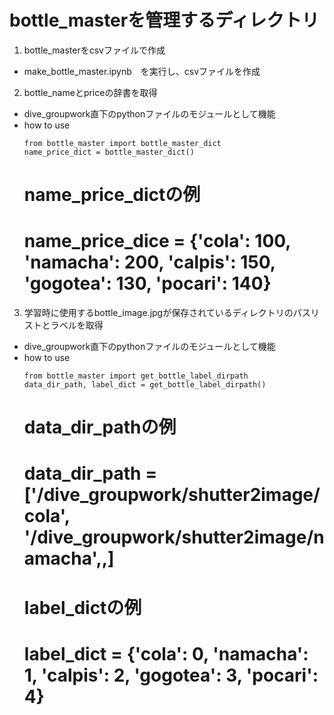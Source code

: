 # bottle_masterを管理するディレクトリ
1. bottle_masterをcsvファイルで作成
  - make_bottle_master.ipynb　を実行し、csvファイルを作成

2. bottle_nameとpriceの辞書を取得
  - dive_groupwork直下のpythonファイルのモジュールとして機能
  - how to use
    ```
    from bottle_master import bottle_master_dict
    name_price_dict = bottle_master_dict()
    ```
    # name_price_dictの例
    # name_price_dice = {'cola': 100, 'namacha': 200, 'calpis': 150, 'gogotea': 130, 'pocari': 140}


3. 学習時に使用するbottle_image.jpgが保存されているディレクトリのパスリストとラベルを取得
  - dive_groupwork直下のpythonファイルのモジュールとして機能
  - how to use
    ```
    from bottle_master import get_bottle_label_dirpath
    data_dir_path, label_dict = get_bottle_label_dirpath()
    ```
    # data_dir_pathの例
    # data_dir_path = ['/dive_groupwork/shutter2image/cola', '/dive_groupwork/shutter2image/namacha',,]
    # label_dictの例
    # label_dict = {'cola': 0, 'namacha': 1, 'calpis': 2, 'gogotea': 3, 'pocari': 4}
